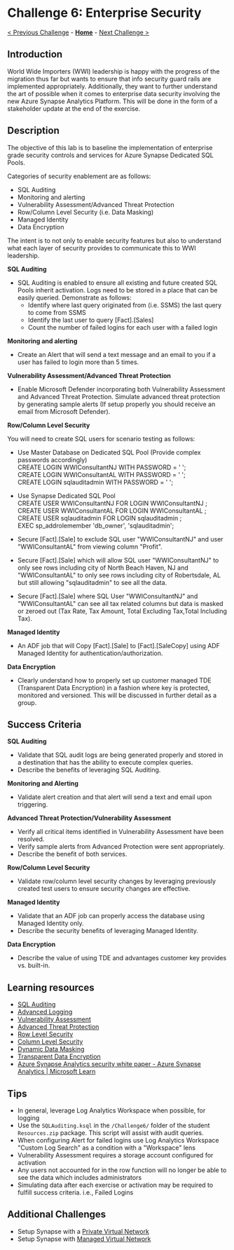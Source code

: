 # Challenge 6: Enterprise Security

[< Previous Challenge](./Challenge-05.md) - **[Home](../README.md)** - [Next Challenge >](./Challenge-07.md)

## Introduction

World Wide Importers (WWI) leadership is happy with the progress of the migration thus far but wants to ensure that info security guard rails are implemented appropriately. Additionally, they want to further understand the art of possible when it comes to enterprise data security involving the new Azure Synapse Analytics Platform. This will be done in the form of a stakeholder update at the end of the exercise.

## Description

The objective of this lab is to baseline the implementation of enterprise grade security controls and services for Azure Synapse Dedicated SQL Pools.

Categories of security enablement are as follows:

- SQL Auditing
- Monitoring and alerting
- Vulnerability Assessment/Advanced Threat Protection
- Row/Column Level Security (i.e. Data Masking)
- Managed Identity
- Data Encryption

The intent is to not only to enable security features but also to understand what each layer of security provides to communicate this to WWI leadership.

**SQL Auditing**

- SQL Auditing is enabled to ensure all existing and future created SQL Pools inherit activation. Logs need to be stored in a place that can be easily queried. Demonstrate as follows:
  - Identify where last query originated from (i.e. SSMS) the last query to come from SSMS
  - Identify the last user to query [Fact].[Sales]
  - Count the number of failed logins for each user with a failed login

**Monitoring and alerting**

- Create an Alert that will send a text message and an email to you if a user has failed to login more than 5 times.

**Vulnerability Assessment/Advanced Threat Protection**

- Enable Microsoft Defender incorporating both Vulnerability Assessment and Advanced Threat Protection. Simulate advanced threat protection by generating sample alerts (If setup properly you should receive an email from Microsoft Defender).

**Row/Column Level Security**

You will need to create SQL users for scenario testing as follows:

- Use Master Database on Dedicated SQL Pool (Provide complex passwords accordingly) \
 CREATE LOGIN WWIConsultantNJ WITH PASSWORD = ' '; \
 CREATE LOGIN WWIConsultantAL WITH PASSWORD = ' '; \
 CREATE LOGIN sqlauditadmin WITH PASSWORD = ' '; 
- Use Synapse Dedicated SQL Pool \
 CREATE USER WWIConsultantNJ FOR LOGIN WWIConsultantNJ ; \
 CREATE USER WWIConsultantAL FOR LOGIN WWIConsultantAL ; \
 CREATE USER sqlauditadmin FOR LOGIN sqlauditadmin ; \
 EXEC sp\_addrolemember 'db\_owner', 'sqlauditadmin'; 

- Secure [Fact].[Sale] to exclude SQL user "WWIConsultantNJ" and user "WWIConsultantAL" from viewing column "Profit".
- Secure [Fact].[Sale] which will allow SQL user "WWIConsultantNJ" to only see rows including city of North Beach Haven, NJ and "WWIConsultantAL" to only see rows including city of Robertsdale, AL but still allowing "sqlauditadmin" to see all the data.
- Secure [Fact].[Sale] where SQL User "WWIConsultantNJ" and "WWIConsultantAL" can see all tax related columns but data is masked or zeroed out (Tax Rate, Tax Amount, Total Excluding Tax,Total Including Tax).

**Managed Identity**

- An ADF job that will Copy [Fact].[Sale] to [Fact].[SaleCopy] using ADF Managed Identity for authentication/authorization.

**Data Encryption**

- Clearly understand how to properly set up customer managed TDE (Transparent Data Encryption) in a fashion where key is protected, monitored and versioned. This will be discussed in further detail as a group.


## Success Criteria

**SQL Auditing**

- Validate that SQL audit logs are being generated properly and stored in a destination that has the ability to execute complex queries.
- Describe the benefits of leveraging SQL Auditing.

**Monitoring and Alerting**

- Validate alert creation and that alert will send a text and email upon triggering.

**Advanced Threat Protection/Vulnerability Assessment**

- Verify all critical items identified in Vulnerability Assessment have been resolved.
- Verify sample alerts from Advanced Protection were sent appropriately.
- Describe the benefit of both services.

**Row/Column Level Security**

- Validate row/column level security changes by leveraging previously created test users to ensure security changes are effective.

**Managed Identity**

- Validate that an ADF job can properly access the database using Managed Identity only.
- Describe the security benefits of leveraging Managed Identity.

**Data Encryption**

- Describe the value of using TDE and advantages customer key provides vs. built-in.

## Learning resources

- [SQL Auditing](https://docs.microsoft.com/en-us/azure/azure-sql/database/auditing-overview?view=azuresql)
- [Advanced Logging](https://learn.microsoft.com/en-us/azure/azure-monitor/alerts/alerts-create-new-alert-rule?tabs=metric)
- [Vulnerability Assessment](https://learn.microsoft.com/en-us/azure/azure-sql/database/sql-vulnerability-assessment?view=azuresql&tabs=azure-powershell)
- [Advanced Threat Protection](https://docs.microsoft.com/en-us/azure/azure-sql/database/threat-detection-overview?view=azuresql)
- [Row Level Security](https://docs.microsoft.com/en-us/sql/relational-databases/security/row-level-security?view=sql-server-ver16)
- [Column Level Security](https://docs.microsoft.com/en-us/azure/synapse-analytics/sql-data-warehouse/column-level-security)
- [Dynamic Data Masking](https://docs.microsoft.com/en-us/azure/azure-sql/database/dynamic-data-masking-overview?view=azuresql)
- [Transparent Data Encryption](https://docs.microsoft.com/en-us/azure/azure-sql/database/transparent-data-encryption-tde-overview?view=azuresql&tabs=azure-portal)
- [Azure Synapse Analytics security white paper - Azure Synapse Analytics | Microsoft Learn](https://learn.microsoft.com/en-us/azure/synapse-analytics/guidance/security-white-paper-introduction)

## Tips

- In general, leverage Log Analytics Workspace when possible, for logging
- Use the `SQLAuditing.ksql` in the `/Challenge6/` folder of the student `Resources.zip` package.  This script will assist with audit queries.
- When configuring Alert for failed logins use Log Analytics Workspace "Custom Log Search" as a condition with a "Workspace" lens
- Vulnerability Assessment requires a storage account configured for activation
- Any users not accounted for in the row function will no longer be able to see the data which includes administrators
- Simulating data after each exercise or activation may be required to fulfill success criteria. i.e., Failed Logins

## Additional Challenges

- Setup Synapse with a [Private Virtual Network](https://techcommunity.microsoft.com/t5/azure-architecture-blog/understanding-azure-synapse-private-endpoints/ba-p/2281463)
- Setup Synapse with [Managed Virtual Network](https://docs.microsoft.com/en-us/azure/synapse-analytics/security/synapse-workspace-managed-vnet)

